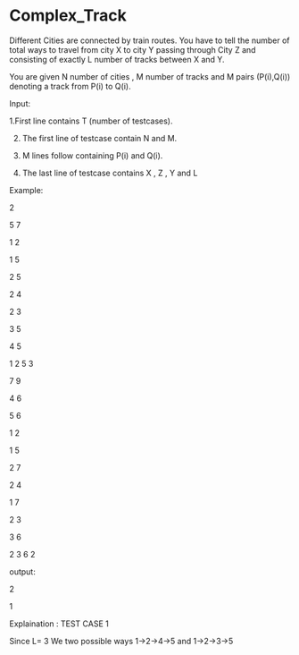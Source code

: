 # Complex_Track
Different Cities  are connected by train routes. You have to tell the number of total ways to travel from city X  to city Y passing through City Z and consisting of exactly L number  of tracks between X and Y.

You are given N number of cities , M number of tracks  and M pairs (P(i),Q(i)) denoting a track from P(i) to Q(i).

Input:

1.First line contains T (number of testcases).

2. The first line of testcase contain N and M.

3. M lines follow containing P(i) and Q(i).

4. The last line of testcase contains X , Z , Y and L

Example:

2

5 7	

1 2

1 5

2 5 

2 4

2 3 

3 5

4 5

1 2 5 3


7 9

4 6

5 6

1 2

1 5

2 7

2 4

1 7

2 3

3 6

2 3 6 2

output: 

2 

1

Explaination : TEST CASE 1

Since L= 3
We two possible ways 1->2->4->5 and 1->2->3->5
